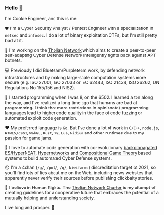 ### Hello 👋

I'm Cookie Engineer, and this is me:

:shield: I'm a Cyber Security Analyst / Pentest Engineer with a specialization in `netsec` and `infosec`.
I do a lot of binary exploitation CTFs, but I'm still pretty bad at it.

:rocket: I'm working on the [Tholian Network](https://tholian.network) which aims to create
a peer-to-peer self-adapting Cyber Defense Network intelligently fights back against APT botnets.

:computer: Previously I did Blueteam/Purpleteam work, by defending network infrastructures
and by making large-scale computation systems more secure (e.g. ISO 27001, ISO 27033 or IEC 62443, ISO 21434,
ISO 26262, UN Regulations No 155/156 and NIS2).

:abacus: I started programming when I was 8, on the 6502. I learned a ton along the way, and I've realized a long
time ago that humans are bad at programming. I think that more restrictions in opinionate) programming languages
lead to higher code quality in the face of code fuzzing or automated exploit code generation.

:heart: My preferred language is `Go`. But I've done a lot of work in `C/C++`, `node.js`, `HTML5/CSS3`,
`WebGL`, `Rust`, `V8`, `Lua`, `Nidium` and other runtimes due to my passion for game jams.

:robot: I love to automate code generation with co-evolutionary [backpropagated ES/HyperNEAT](https://stars.library.ucf.edu/facultybib2000/2178/),
[Hypernetworks](https://arxiv.org/abs/1609.09106) and [Compositional Game Theory](https://arxiv.org/abs/1603.04641)
based systems to build automated Cyber Defense systems.

:hushed: I'm a 4chan (`/g/`, `/pol/`, `/q/`, `kiwifarms`) discreditation target of 2021, so you'll find lots
of lies about me on the Web, including news websites that apparently never verify their sources before publishing
clickbaity stories.

:rainbow: I believe in Human Rights. The [Tholian Network Charter](https://tholian.network/charter.html)
is my attempt of creating guidelines for a cooperative future that embraces the potential of a
mutually helping and understanding society.

Live long and prosper. :vulcan_salute:


